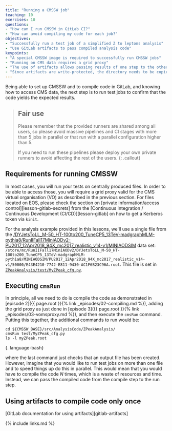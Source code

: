 ```yaml
---
title: "Running a CMSSW job"
teaching: 10
exercises: 10
questions:
- "How can I run CMSSW in GitLab CI?"
- "How can avoid compiling my code for each job?"
objectives:
- "Successfully run a test job of a simplified Z to leptons analysis"
- "Use GitLab artifacts to pass compiled analysis code"
keypoints:
- "A special CMSSW image is required to successfully run CMSSW jobs"
- "Running on CMS data requires a grid proxy"
- "The use of artifacts allows passing results of one step to the other"
- "Since artifacts are write-protected, the directory needs to be copied before running CMSSW"
---
```


Being able to set up CMSSW and to compile code in GitLab, and knowing how
to access CMS data, the next step is to run test jobs to confirm that the
code yields the expected results.

> ## Fair use
> Please remember that the provided runners are shared among all users, so
> please avoid massive pipelines and CI stages with more than 5 jobs in
> parallel or that run with a parallel configuration higher than 5.
>
> If you need to run these pipelines please deploy your own private runners
> to avoid affecting the rest of the users.
{: .callout}

## Requirements for running CMSSW

In most cases, you will run your tests on centrally produced files. In order
to be able to access those, you will require a grid proxy valid for the CMS
virtual organisation (VO) as described in the previous section. For files
located on EOS, please check the section on
[private information/access control][lesson-gitlab-secrets]
from the
[Continuous Integration / Continuous Development (CI/CD)][lesson-gitlab]
on how to get a Kerberos token via `kinit`.

For the analysis example provided in this lessons, we'll use a single file
from the [/DYJetsToLL_M-50_HT-100to200_TuneCP5_13TeV-madgraphMLM-pythia8/RunIIFall17MiniAODv2-PU2017_12Apr2018_94X_mc2017_realistic_v14-v1/MINIAODSIM](https://cmsweb.cern.ch/das/request?instance=prod/global&input=file+dataset%3D%2FDYJetsToLL_M-50_HT-100to200_TuneCP5_13TeV-madgraphMLM-pythia8%2FRunIIFall17MiniAODv2-PU2017_12Apr2018_94X_mc2017_realistic_v14-v1%2FMINIAODSIM) data set: `/store/mc/RunIIFall17MiniAODv2/DYJetsToLL_M-50_HT-100to200_TuneCP5_13TeV-madgraphMLM-pythia8/MINIAODSIM/PU2017_12Apr2018_94X_mc2017_realistic_v14-v1/50000/E43E4210-7742-E811-9430-AC1F6B23C96A.root`.
This file is set in
[`ZPeakAnalysis/test/MyZPeak_cfg.py`](https://gitlab.cern.ch/awesome-workshop/payload-gitlab-cms/blob/master/ZPeakAnalysis/test/MyZPeak_cfg.py#L9).

## Executing `cmsRun`

In principle, all we need to do is compile the code as demonstrated in
[episode 2]({{ page.root }}{% link _episodes/02-compiling.md %}),
adding the grid proxy as just done in
[episode 3]({{ page.root }}{% link _episodes/03-vomsproxy.md %}),
and then execute the `cmsRun` command. Putting this together, the
additional commands to run would be:

~~~
cd ${CMSSW_BASE}/src/AnalysisCode/ZPeakAnalysis/
cmsRun test/MyZPeak_cfg.py
ls -l myZPeak.root
~~~
{. language-bash}

where the last command just checks that an output file has been created.
However, imagine that you would like to run test jobs on more than one file
and to speed things up do this in parallel. This would mean that you would
have to compile the code *N* times, which is a waste of resources and time.
Instead, we can pass the compiled code from the compile step to the run step.

## Using artifacts to compile code only once

[GitLab documentation for using artifacts][gitlab-artifacts]

{% include links.md %}

